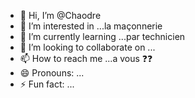 - 👋 Hi, I’m @Chaodre
- 👀 I’m interested in ...la maçonnerie 
- 🌱 I’m currently learning ...par technicien 
- 💞️ I’m looking to collaborate on ...
- 📫 How to reach me ...a vous ❓❓
- 😄 Pronouns: ...
- ⚡ Fun fact: ...

<!---
Chaodre/Chaodre is a ✨ special ✨ repository because its `README.md` (this file) appears on your GitHub profile.
You can click the Preview link to take a look at your changes.
--->
